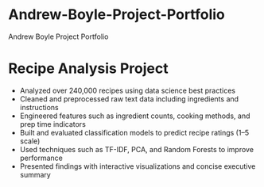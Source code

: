 # Andrew-Boyle-Project-Portfolio
Andrew Boyle Project Portfolio

# Recipe Analysis Project
* Analyzed over 240,000 recipes using data science best practices
* Cleaned and preprocessed raw text data including ingredients and instructions
* Engineered features such as ingredient counts, cooking methods, and prep time indicators
* Built and evaluated classification models to predict recipe ratings (1–5 scale)
* Used techniques such as TF-IDF, PCA, and Random Forests to improve performance
* Presented findings with interactive visualizations and concise executive summary
